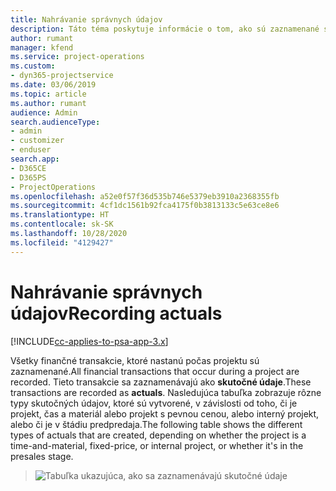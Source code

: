 ```yaml
---
title: Nahrávanie správnych údajov
description: Táto téma poskytuje informácie o tom, ako sú zaznamenané skutočné údaje.
author: rumant
manager: kfend
ms.service: project-operations
ms.custom:
- dyn365-projectservice
ms.date: 03/06/2019
ms.topic: article
ms.author: rumant
audience: Admin
search.audienceType:
- admin
- customizer
- enduser
search.app:
- D365CE
- D365PS
- ProjectOperations
ms.openlocfilehash: a52e0f57f36d535b746e5379eb3910a2368355fb
ms.sourcegitcommit: 4cf1dc1561b92fca4175f0b3813133c5e63ce8e6
ms.translationtype: HT
ms.contentlocale: sk-SK
ms.lasthandoff: 10/28/2020
ms.locfileid: "4129427"
---
```

# <a name="recording-actuals"></a><span data-ttu-id="a47fc-103">Nahrávanie správnych údajov</span><span class="sxs-lookup"><span data-stu-id="a47fc-103">Recording actuals</span></span> 

[!INCLUDE[cc-applies-to-psa-app-3.x](../includes/cc-applies-to-psa-app-3x.md)]

<span data-ttu-id="a47fc-104">Všetky finančné transakcie, ktoré nastanú počas projektu sú zaznamenané.</span><span class="sxs-lookup"><span data-stu-id="a47fc-104">All financial transactions that occur during a project are recorded.</span></span> <span data-ttu-id="a47fc-105">Tieto transakcie sa zaznamenávajú ako **skutočné údaje**.</span><span class="sxs-lookup"><span data-stu-id="a47fc-105">These transactions are recorded as **actuals**.</span></span> <span data-ttu-id="a47fc-106">Nasledujúca tabuľka zobrazuje rôzne typy skutočných údajov, ktoré sú vytvorené, v závislosti od toho, či je projekt, čas a materiál alebo projekt s pevnou cenou, alebo interný projekt, alebo či je v štádiu predpredaja.</span><span class="sxs-lookup"><span data-stu-id="a47fc-106">The following table shows the different types of actuals that are created, depending on whether the project is a time-and-material, fixed-price, or internal project, or whether it's in the presales stage.</span></span>

> ![Tabuľka ukazujúca, ako sa zaznamenávajú skutočné údaje](media/advanced-table2.png)
